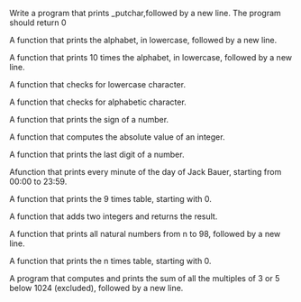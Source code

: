 Write a program that prints _putchar,followed by a new line. The program should return 0

A function that prints the alphabet, in lowercase, followed by a new line.

A function that prints 10 times the alphabet, in lowercase, followed by a new line.

A function that checks for lowercase character.

A function that checks for alphabetic character.

A function that prints the sign of a number.

A function that computes the absolute value of an integer.

A function that prints the last digit of a number.

Afunction that prints every minute of the day of Jack Bauer, starting from 00:00 to 23:59.

A function that prints the 9 times table, starting with 0.

A function that adds two integers and returns the result.

A function that prints all natural numbers from n to 98, followed by a new line.

A function that prints the n times table, starting with 0.

A program that computes and prints the sum of all the multiples of 3 or 5 below 1024 (excluded), followed by a new line.     
